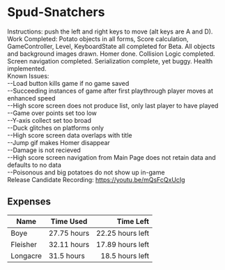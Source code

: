 # Spud-Snatchers
Instructions: push the left and right keys to move (alt keys are A and D).  
Work Completed: Potato objects in all forms, Score calculation, GameController, Level, KeyboardState all completed for Beta.
      All objects and background images drawn. Homer done. Collision Logic completed. Screen navigation completed. Serialization complete, yet buggy. Health implemented.   
Known Issues:  
      --Load button kills game if no game saved  
      --Succeeding instances of game after first playthrough player moves at enhanced speed  
      --High score screen does not produce list, only last player to have played  
      --Game over points set too low  
      --Y-axis collect set too broad  
      --Duck glitches on platforms only  
      --High score screen data overlaps with title  
      --Jump gif makes Homer disappear  
      --Damage is not recieved  
      --High score screen navigation from Main Page does not retain data and defaults to no data  
      --Poisonous and big potatoes do not show up in-game  
Release Candidate Recording: https://youtu.be/mQsFcQxUcIg
## Expenses  
| Name | Time Used | Time Left |
|------|-----------|-----------:|
|Boye| 27.75 hours| 22.25 hours left |
|Fleisher| 32.11 hours| 17.89 hours left |
|Longacre| 31.5 hours | 18.5 hours left |
